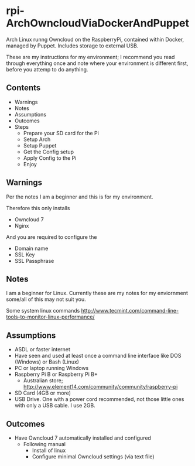 rpi-ArchOwncloudViaDockerAndPuppet
==================================

Arch Linux runng Owncloud on the RaspberryPi, contained within Docker, managed by Puppet. Includes storage to external USB.

These are my instructions for my environment; I recommend you read through everything once and note where your environment is different first, before you attemp to do anything.

## Contents

* Warnings
* Notes
* Assumptions
* Outcomes
* Steps
	* Prepare your SD card for the Pi
	* Setup Arch
	* Setup Puppet
	* Get the Config setup
	* Apply Config to the Pi
	* Enjoy


## Warnings

Per the notes I am a beginner and this is for my environment.

Therefore this only installs
* Owncloud 7
* Nginx

And you are required to configure the
* Domain name
* SSL Key
* SSL Passphrase



## Notes

I am a beginner for Linux.  Currently these are my notes for my enviornment some/all of this may not suit you.

Some system linux commands  http://www.tecmint.com/command-line-tools-to-monitor-linux-performance/



## Assumptions

* ASDL or faster internet
* Have seen and used at least once a command line interface like DOS (Windows) or Bash (Linux)
* PC or laptop running Windows
* Raspberry Pi B or Raspberry Pi B+
	* Australian store; http://www.element14.com/community/community/raspberry-pi
* SD Card (4GB or more)
* USB Drive.  One with a power cord recommended, not those little ones with only a USB cable. I use 2GB.



## Outcomes

* Have Owncloud 7 automatically installed and configured
	* Following manual
		* Install of linux
		* Configure minimal Owncloud settings (via text file)

